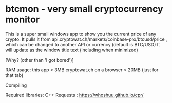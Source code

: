 # btcmon - very small cryptocurrency monitor

This is a super small windows app to show you the current price of any crypto. 
It pulls it from api.cryptowat.ch/markets/coinbase-pro/btcusd/price , 
which can be changed to another API or currency (default is BTC/USD)
It will update as the window title text (including when minimized)

[Why? (other than 'I got bored')]

RAM usage:
this app < 3MB
cryptowat.ch on a browser > 20MB (just for that tab) 

Compiling  

Required libraries:
C++ Requests : https://whoshuu.github.io/cpr/

